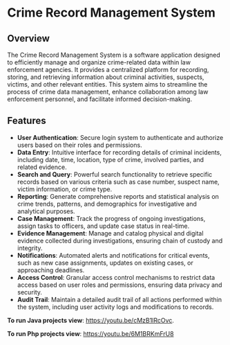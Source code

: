 
# Crime Record Management System

## Overview
The Crime Record Management System is a software application designed to efficiently manage and organize crime-related data within law enforcement agencies. It provides a centralized platform for recording, storing, and retrieving information about criminal activities, suspects, victims, and other relevant entities. This system aims to streamline the process of crime data management, enhance collaboration among law enforcement personnel, and facilitate informed decision-making.

## Features
- **User Authentication**: Secure login system to authenticate and authorize users based on their roles and permissions.
- **Data Entry**: Intuitive interface for recording details of criminal incidents, including date, time, location, type of crime, involved parties, and related evidence.
- **Search and Query**: Powerful search functionality to retrieve specific records based on various criteria such as case number, suspect name, victim information, or crime type.
- **Reporting**: Generate comprehensive reports and statistical analysis on crime trends, patterns, and demographics for investigative and analytical purposes.
- **Case Management**: Track the progress of ongoing investigations, assign tasks to officers, and update case status in real-time.
- **Evidence Management**: Manage and catalog physical and digital evidence collected during investigations, ensuring chain of custody and integrity.
- **Notifications**: Automated alerts and notifications for critical events, such as new case assignments, updates on existing cases, or approaching deadlines.
- **Access Control**: Granular access control mechanisms to restrict data access based on user roles and permissions, ensuring data privacy and security.
- **Audit Trail**: Maintain a detailed audit trail of all actions performed within the system, including user activity logs and modifications to records.


**To run Java projects view**: https://youtu.be/cMzB1lRcOvc.

**To run Php projects view**: https://youtu.be/6M1BRKmFrU8
